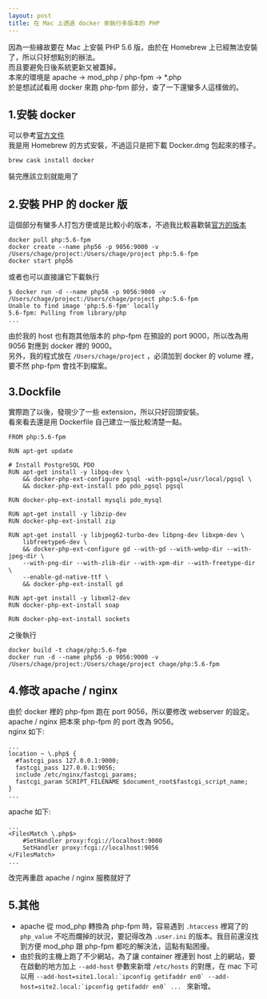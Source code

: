 ```yaml
---
layout: post
title: 在 Mac 上透過 docker 來執行多版本的 PHP
---
```

因為一些緣故要在 Mac 上安裝 PHP 5.6 版，由於在 Homebrew 上已經無法安裝了，所以只好想點別的辦法。  
而且要避免日後系統更新又被蓋掉。  
本來的環境是 apache -&gt; mod_php / php-fpm -&gt;  \*.php  
於是想試試看用 docker 來跑 php-fpm 部分，查了一下還蠻多人這樣做的。  

## 1.安裝 docker  
可以參考[官方文件](https://docs.docker.com/docker-for-mac/)  
我是用 Homebrew 的方式安裝，不過這只是把下載 Docker.dmg 包起來的樣子。  
```
brew cask install docker
```
裝完應該立刻就能用了  

## 2.安裝 PHP 的 docker 版  
這個部分有蠻多人打包方便或是比較小的版本，不過我比較喜歡裝[官方的版本](https://hub.docker.com/_/php/)  
```
docker pull php:5.6-fpm
docker create --name php56 -p 9056:9000 -v /Users/chage/project:/Users/chage/project php:5.6-fpm
docker start php56
```
或者也可以直接讓它下載執行
```
$ docker run -d --name php56 -p 9056:9000 -v /Users/chage/project:/Users/chage/project php:5.6-fpm
Unable to find image 'php:5.6-fpm' locally
5.6-fpm: Pulling from library/php
...
```
由於我的 host 也有跑其他版本的 php-fpm 在預設的 port 9000，所以改為用 9056 對應到 docker 裡的 9000。  
另外，我的程式放在 `/Users/chage/project` ，必須加到 docker 的 volume 裡，要不然 php-fpm 會找不到檔案。  

## 3.Dockfile  
實際跑了以後，發現少了一些 extension，所以只好回頭安裝。  
看來看去還是用 Dockerfile 自己建立一版比較清楚一點。  
```
FROM php:5.6-fpm

RUN apt-get update

# Install PostgreSQL PDO
RUN apt-get install -y libpq-dev \
    && docker-php-ext-configure pgsql -with-pgsql=/usr/local/pgsql \
    && docker-php-ext-install pdo pdo_pgsql pgsql

RUN docker-php-ext-install mysqli pdo_mysql

RUN apt-get install -y libzip-dev
RUN docker-php-ext-install zip

RUN apt-get install -y libjpeg62-turbo-dev libpng-dev libxpm-dev \
    libfreetype6-dev \
    && docker-php-ext-configure gd --with-gd --with-webp-dir --with-jpeg-dir \
    --with-png-dir --with-zlib-dir --with-xpm-dir --with-freetype-dir \
    --enable-gd-native-ttf \
    && docker-php-ext-install gd

RUN apt-get install -y libxml2-dev
RUN docker-php-ext-install soap

RUN docker-php-ext-install sockets
```
之後執行  
```
docker build -t chage/php:5.6-fpm
docker run -d --name php56 -p 9056:9000 -v /Users/chage/project:/Users/chage/project chage/php:5.6-fpm
```

## 4.修改 apache / nginx  
由於 docker 裡的 php-fpm 跑在 port 9056，所以要修改 webserver 的設定。  
apache / nginx 把本來 php-fpm 的 port 改為 9056。  
nginx 如下:  
```
...
location ~ \.php$ {
  #fastcgi_pass 127.0.0.1:9000;
  fastcgi_pass 127.0.0.1:9056;
  include /etc/nginx/fastcgi_params;
  fastcgi_param SCRIPT_FILENAME $document_root$fastcgi_script_name;
}
...
```
apache 如下:  
```
...
<FilesMatch \.php$>
    #SetHandler proxy:fcgi://localhost:9000
    SetHandler proxy:fcgi://localhost:9056
</FilesMatch>
...
```
改完再重啟 apache / nginx 服務就好了  

## 5.其他  
* apache 從 mod_php 轉換為 php-fpm 時，容易遇到 `.htaccess` 裡寫了的 `php_value` 不吃而爛掉的狀況，要記得改為 `.user.ini` 的版本。我目前還沒找到方便 mod_php 跟 php-fpm 都吃的解決法，這點有點困擾。  
* 由於我的主機上跑了不少網站，為了讓 container 裡連到 host 上的網站，要在啟動的地方加上 `--add-host` 參數來新增 `/etc/hosts` 的對應，在 mac 下可以用 ``--add-host=site1.local:`ipconfig getifaddr en0` --add-host=site2.local:`ipconfig getifaddr en0` ... `` 來新增。  

